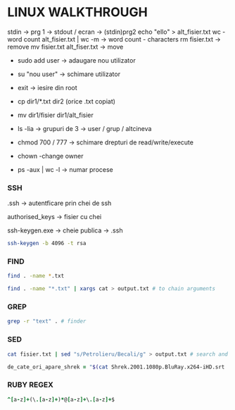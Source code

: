 # LINUX WALKTHROUGH

stdin -> prg 1 -> stdout / ecran -> (stdin)prg2
echo "ello" > alt_fisier.txt
wc - word count
alt_fisier.txt | wc -m -> word count - characters
rm fisier.txt -> remove
mv fisier.txt alt_fiser.txt -> move

- sudo add user -> adaugare nou utilizator
- su "nou user" -> schimare utilizator
- exit -> iesire din root

- cp dir1/\*.txt dir2 (orice .txt copiat)
- mv dir1/fisier dir1/alt_fisier
- ls -lia -> grupuri de 3 -> user / grup / altcineva
- chmod 700 / 777 -> schimare drepturi de read/write/execute
- chown -change owner
- ps -aux | wc -l -> numar procese

### SSH

.ssh -> autentficare prin chei de ssh

authorised_keys -> fisier cu chei

ssh-keygen.exe -> cheie publica -> .ssh

```zsh
ssh-keygen -b 4096 -t rsa
```

### FIND
```zsh
find . -name *.txt

find . -name "*.txt" | xargs cat > output.txt # to chain arguments
```

### GREP
```zsh
grep -r "text" . # finder
```

### SED
```zsh
cat fisier.txt | sed "s/Petrolieru/Becali/g" > output.txt # search and replace
```

```zsh
de_cate_ori_apare_shrek = "$(cat Shrek.2001.1080p.BluRay.x264-iHD.srt | grep "Shrek" | wc -l)"
```

### RUBY REGEX
```ruby
^[a-z]+(\.[a-z]+)*@[a-z]+\.[a-z]+$
```
